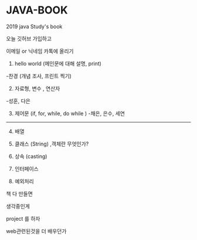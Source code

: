 # JAVA-BOOK
2019 java Study's book

오늘 깃허브 가입하고

이메일 or 닉네임 카톡에 올리기



1. hello world (메인문에 대해 설명, print)

-찬경 (개념 조사, 프린트 찍기)

2. 자료형, 변수 , 연산자 

-성훈, 다은

3. 제어문 (if, for, while, do while
)
-채은, 은수, 세연

----------------------------------
4. 배열

5. 클래스 (String) ,객체란 무엇인가?

6. 상속 (casting)

7. 인터페이스

8. 예외처리  


책 다 만들면

생각중인게

project 를 하자

web관련된것을 더 배우던가
